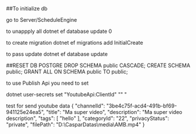 ##To initialize db

go to Server/ScheduleEngine


to unappply all
dotnet ef database update 0

to create migration
dotnet ef migrations add InitialCreate

to pass update
dotnet ef database update

##RESET DB POSTGRE
DROP SCHEMA public CASCADE;
CREATE SCHEMA public;
GRANT ALL ON SCHEMA public TO public;


to use Publish Api you need to set

dotnet user-secrets set "YoutubeApi:ClientId" "<your client id>"
<your client secrets>"

test for send youtube data
{
  "channelId": "3be4c75f-acd4-491b-bf69-941125e24ea5",
  "title": "Ma super video",
  "description": "Ma super video description",
  "tags": [
    "hello"
  ],
  "categoryId": "22",
  "privacyStatus": "private",
  "filePath": "D:\\CasparDatas\\media\\AMB.mp4"
}